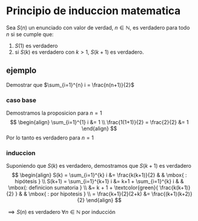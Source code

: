 # Principio de induccion matematica
Sea $S(n)$ un enunciado con valor de verdad, $n \in \mathbb{N}$, es verdadero para todo $n$ si se cumple que:
1. $S(1)$ es verdadero
2. si $S(k)$ es verdadero con $k>1$, $S(k+1)$ es verdadero.

## ejemplo
Demostrar que $\sum_{i=1}^{n} i = \frac{n(n+1)}{2}$

### caso base
Demostramos la proposicion para $n=1$
$$
\begin{align}
\sum_{i=1}^{1} i &= 1 \\
\frac{1(1+1)}{2} = \frac{2}{2} &= 1
\end{align}
$$
Por lo tanto es verdadero para $n=1$

### induccion
Suponiendo que $S(k)$ es verdadero, demostramos que $S(k+1)$ es verdadero
$$
\begin{align}
S(k) = \sum_{i=1}^{k} i &= \frac{k(k+1)}{2}  &  & \mbox{ : hipótesis } \\
S(k+1) = \sum_{i=1}^{k+1} i &= k+1 + \sum_{i=1}^{k} i  &  & \mbox{: definicion sumatoria } \\
&= k + 1 + \textcolor{green}{ \frac{k(k+1)}{2} }  &  & \mbox{ : por hipotesis }  \\
= \frac{k+1}{2}(2+k) &= \frac{(k+1)(k+2)}{2} 
\end{align}
$$

$\implies S(n)$ es verdadero $\forall n \in \mathbb{N}$ por inducción 